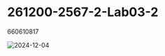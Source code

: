 # 261200-2567-2-Lab03-2
660610817 <br>

![2024-12-04](https://github.com/user-attachments/assets/2ccdde7b-b3a5-4304-b218-ea9be5437b94)
